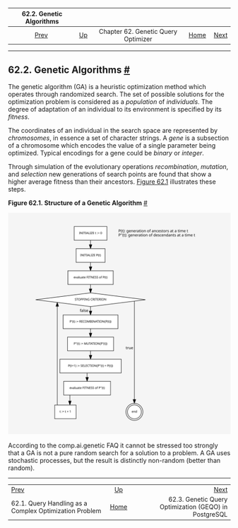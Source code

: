 <!--?xml version="1.0" encoding="UTF-8" standalone="no"?-->

|                              62.2. Genetic Algorithms                             |                                                       |                                     |                                                       |                                                                                     |
| :-------------------------------------------------------------------------------: | :---------------------------------------------------- | :---------------------------------: | ----------------------------------------------------: | ----------------------------------------------------------------------------------: |
| [Prev](geqo-intro.html "62.1. Query Handling as a Complex Optimization Problem")  | [Up](geqo.html "Chapter 62. Genetic Query Optimizer") | Chapter 62. Genetic Query Optimizer | [Home](index.html "PostgreSQL 17devel Documentation") |  [Next](geqo-pg-intro.html "62.3. Genetic Query Optimization (GEQO) in PostgreSQL") |

***

## 62.2. Genetic Algorithms [#](#GEQO-INTRO2)

The genetic algorithm (GA) is a heuristic optimization method which operates through randomized search. The set of possible solutions for the optimization problem is considered as a *population* of *individuals*. The degree of adaptation of an individual to its environment is specified by its *fitness*.

The coordinates of an individual in the search space are represented by *chromosomes*, in essence a set of character strings. A *gene* is a subsection of a chromosome which encodes the value of a single parameter being optimized. Typical encodings for a gene could be *binary* or *integer*.

Through simulation of the evolutionary operations *recombination*, *mutation*, and *selection* new generations of search points are found that show a higher average fitness than their ancestors. [Figure 62.1](#GEQO-FIGURE "Figure 62.1. Structure of a Genetic Algorithm") illustrates these steps.

**Figure 62.1. Structure of a Genetic Algorithm** [#](#GEQO-FIGURE)

![](genetic-algorithm.svg)

According to the comp.ai.genetic FAQ it cannot be stressed too strongly that a GA is not a pure random search for a solution to a problem. A GA uses stochastic processes, but the result is distinctly non-random (better than random).

***

|                                                                                   |                                                       |                                                                                     |
| :-------------------------------------------------------------------------------- | :---------------------------------------------------: | ----------------------------------------------------------------------------------: |
| [Prev](geqo-intro.html "62.1. Query Handling as a Complex Optimization Problem")  | [Up](geqo.html "Chapter 62. Genetic Query Optimizer") |  [Next](geqo-pg-intro.html "62.3. Genetic Query Optimization (GEQO) in PostgreSQL") |
| 62.1. Query Handling as a Complex Optimization Problem                            | [Home](index.html "PostgreSQL 17devel Documentation") |                               62.3. Genetic Query Optimization (GEQO) in PostgreSQL |
